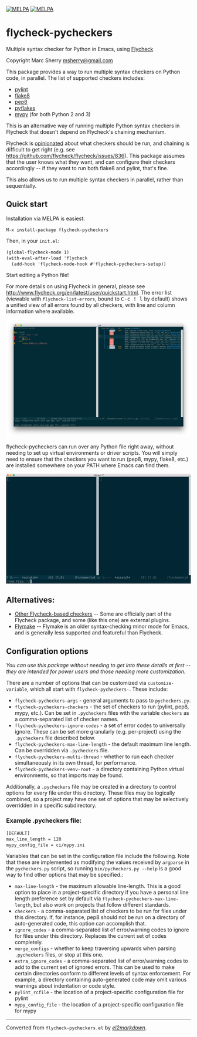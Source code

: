 [![MELPA](https://melpa.org/packages/flycheck-pycheckers-badge.svg)](https://melpa.org/#/flycheck-pycheckers)
[![MELPA](https://stable.melpa.org/packages/flycheck-pycheckers-badge.svg)](https://stable.melpa.org/#/flycheck-pycheckers)

# flycheck-pycheckers
Multiple syntax checker for Python in Emacs, using
[Flycheck](http://www.flycheck.org)

Copyright Marc Sherry <msherry@gmail.com>

This package provides a way to run multiple syntax checkers on Python code,
in parallel.  The list of supported checkers includes:

- [pylint](https://www.pylint.org/)
- [flake8](http://flake8.pycqa.org/)
- [pep8](https://www.python.org/dev/peps/pep-0008/)
- [pyflakes](https://github.com/PyCQA/pyflakes)
- [mypy](http://mypy-lang.org/) (for both Python 2 and 3)

This is an alternative way of running multiple Python syntax checkers in
Flycheck that doesn't depend on Flycheck's chaining mechanism.

Flycheck is [opinionated](https://github.com/flycheck/flycheck/issues/185)
about what checkers should be run, and chaining is difficult to get right
(e.g. see https://github.com/flycheck/flycheck/issues/836).  This package
assumes that the user knows what they want, and can configure their checkers
accordingly -- if they want to run both flake8 and pylint, that's fine.

This also allows us to run multiple syntax checkers in parallel, rather than
sequentially.

## Quick start

Installation via MELPA is easiest:

```elisp
M-x install-package flycheck-pycheckers
```

Then, in your `init.el`:

```elisp
(global-flycheck-mode 1)
(with-eval-after-load 'flycheck
  (add-hook 'flycheck-mode-hook #'flycheck-pycheckers-setup))
```

Start editing a Python file!

For more details on using Flycheck in general, please see
http://www.flycheck.org/en/latest/user/quickstart.html.  The error list
(viewable with `flycheck-list-errors`, bound to <kbd>C-c ! l</kbd> by default) shows
a unified view of all errors found by all checkers, with line and column
information where available.

![flycheck-list-errors](docs/flycheck-list-errors.png "flycheck-list-errors")

flycheck-pycheckers can run over any Python file right away, without needing to
set up virtual environments or driver scripts.  You will simply need to ensure
that the checkers you want to run (pep8, mypy, flake8, etc.) are installed
somewhere on your PATH where Emacs can find them.

![flycheck-example-movie](docs/flycheck-example-movie.gif "flycheck-example-movie")

## Alternatives:

* [Other Flycheck-based
  checkers](http://www.flycheck.org/en/latest/languages.html#python) -- Some
  are officially part of the Flycheck package, and some (like this one) are
  external plugins.
* [Flymake](https://www.emacswiki.org/emacs/FlyMake) -- Flymake is an older
  syntax-checking minor mode for Emacs, and is generally less supported and
  featureful than Flycheck.

## Configuration options

_You can use this package without needing to get into these details at first
-- they are intended for power users and those needing more customization._

There are a number of options that can be customized via
`customize-variable`, which all start with `flycheck-pycheckers-`.  These
include:

* `flycheck-pycheckers-args` - general arguments to pass to `pycheckers.py`.
* `flycheck-pycheckers-checkers` - the set of checkers to run (pylint, pep8,
   mypy, etc.).  Can be set in `.pycheckers` files with the variable
   `checkers` as a comma-separated list of checker names.
* `flycheck-pycheckers-ignore-codes` - a set of error codes to universally
  ignore.  These can be set more granularly (e.g. per-project) using the
  `.pycheckers` file described below.
* `flycheck-pycheckers-max-line-length` - the default maximum line
  length.  Can be overridden via `.pycheckers` file.
* `flycheck-pycheckers-multi-thread` - whether to run each checker
  simultaneously in its own thread, for performance.
* `flycheck-pycheckers-venv-root` - a directory containing Python virtual
  environments, so that imports may be found.

Additionally, a `.pycheckers` file may be created in a directory to control
options for every file under this directory.  These files may be logically
combined, so a project may have one set of options that may be selectively
overridden in a specific subdirectory.

### Example .pycheckers file:

    [DEFAULT]
    max_line_length = 120
    mypy_config_file = ci/mypy.ini

Variables that can be set in the configuration file include the following.
Note that these are implemented as modifying the values received by
`argparse` in the `pycheckers.py` script, so running `bin/pycheckers.py
--help` is a good way to find other options that may be specified.:

* `max-line-length` - the maximum allowable line-length.  This is a good
  option to place in a project-specific directory if you have a personal
  line length preference set by default via
  `flycheck-pycheckers-max-line-length`, but also work on projects that
  follow different standards.
* `checkers` - a comma-separated list of checkers to be run for files under
  this directory.  If, for instance, pep8 should not be run on a directory of
  auto-generated code, this option can accomplish that.
* `ignore_codes` - a comma-separated list of error/warning codes to ignore
  for files under this directory.  Replaces the current set of codes
  completely.
* `merge_configs` - whether to keep traversing upwards when parsing
  `.pycheckers` files, or stop at this one.
* `extra_ignore_codes` - a comma-separated list of error/warning codes to
  add to the current set of ignored errors.  This can be used to make
  certain directories conform to different levels of syntax enforcement.
  For example, a directory containing auto-generated code may omit various
  warnings about indentation or code style.
* `pylint_rcfile` - the location of a project-specific configuration file
  for pylint
* `mypy_config_file` - the location of a project-specific configuration file
  for mypy


---
Converted from `flycheck-pycheckers.el` by [*el2markdown*](https://github.com/Lindydancer/el2markdown).
